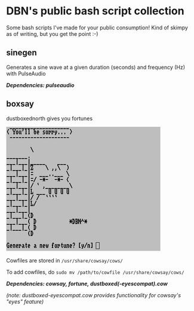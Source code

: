 # DBN's public bash script collection
Some bash scripts I've made for your public consumption! 
Kind of skimpy as of writing, but you get the point :-)

## sinegen
Generates a sine wave at a given duration (seconds) and frequency (Hz) with PulseAudio

***Dependencies: pulseaudio***
## boxsay
dustboxednorth gives you fortunes

![](2020-06-29-190202_1920x1200_scrot.png?raw=true)

Cowfiles are stored in `/usr/share/cowsay/cows/`

To add cowfiles, do `sudo mv /path/to/cowfile /usr/share/cowsay/cows/`


***Dependencies: cowsay, fortune, dustboxed(-eyescompat).cow*** 

*(note: dustboxed-eyescompat.cow provides functionality for cowsay's "eyes" feature)*
